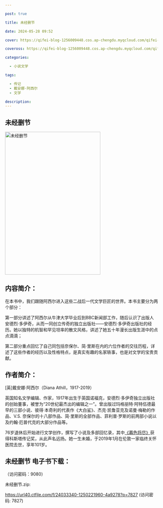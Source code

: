 ```yaml
---

post: true

title: 未经删节

date: 2024-05-28 09:52

cover: https://qifei-blog-1256009448.cos.ap-chengdu.myqcloud.com/qifei-blog/65f800589f345e8d0330c5c0.jpg

coveross: https://qifei-blog-1256009448.cos.ap-chengdu.myqcloud.com/qifei-blog/65f800589f345e8d0330c5c0.jpg

categories:

  - 小说文学

tags:

  - 传记
  - 戴安娜·阿西尔
  - 文学

description:
---
```


## 未经删节
<img alt="未经删节 " class="aligncenter loaded" data-was-processed="true" decoding="async" fetchpriority="high" height="471" src="https://qifei-blog-1256009448.cos.ap-chengdu.myqcloud.com/qifei-blog/65f800589f345e8d0330c5c0.jpg " style="cursor: zoom-in;" width="314"/>

## 内容简介：

在本书中，我们跟随阿西尔进入这些二战后一代文学巨匠的世界。本书主要分为两个部分：

第一部分讲述了阿西尔从牛津大学毕业后到BBC新闻部工作，随后认识了出版人安德烈·多伊奇，从而一同创立传奇的独立出版社——安德烈·多伊奇出版社的经历。她以独特的机智和罕见坦率的散文风格，讲述了她五十年漫长出版生涯中的点点滴滴；

第二部分重点回忆了自己同包括奈保尔、简·里斯在内的六位作者的交往历程，详述了这些作者的经历以及性格特点，是真实有趣的名家轶事，也是对文学的宝贵贡献。

## 作者简介：

[英]戴安娜·阿西尔（Diana Athill，1917-2019）

英国知名文学编辑、作家，1917年出生于英国诺福克，安德烈·多伊奇独立出版社的创始董事，被誉为“20世纪最杰出的编辑之一”。曾出版过玛格丽特·阿特伍德最早的三部小说、彼得·本奇利的代表作《大白鲨》、杰克·凯鲁亚克及诺曼·梅勒的作品、V.S. 奈保尔的十八部作品、简·里斯的全部作品、菲利普·罗斯的前两部小说以及约翰·厄普代克的大部分作品等。

76岁退休后开始进行文学创作，撰写了小说及多部回忆录，其中<a href="https://www.huibooks.com/5240.html">《暮色将尽》</a>获得科斯塔传记奖，从此声名远扬。她一生未婚，于2019年1月在伦敦一家临终关怀医院去世，享年101岁。

## 未经删节 电子书下载：

 （访问密码：9080）

未经删节.zip: 

https://url40.ctfile.com/f/24033340-1250221960-4a9278?p=7827 (访问密码: 7827)
